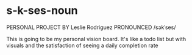 # s-k-ses-noun
PERSONAL PROJECT BY Leslie Rodriguez
PRONOUNCED /səkˈses/

This is going to be my personal vision board. It's like a todo list but with visuals and the satisfaction of seeing a daily completion rate

